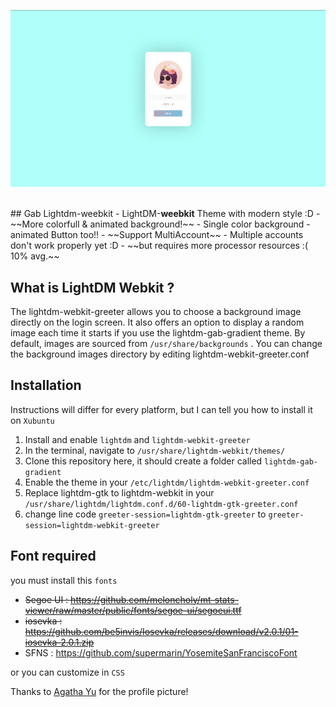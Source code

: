 ![screenshot](.skrinsutan/gifd.png)

<br>
## Gab Lightdm-weebkit
- LightDM-<b>weebkit</b> Theme with modern style :D
- ~~More colorfull & animated background!~~
- Single color background
- animated Button too!!
- ~~Support MultiAccount~~
- Multiple accounts don't work properly yet :D 
- ~~but requires more processor resources :( 10% avg.~~

## What is LightDM Webkit ?
The lightdm-webkit-greeter allows you to choose a background image directly on the login screen. It also offers an option to display a random image each time it starts if you use the lightdm-gab-gradient theme. 
By default, images are sourced from `/usr/share/backgrounds` . You can change the background images directory by editing lightdm-webkit-greeter.conf

## Installation
Instructions will differ for every platform, but I can tell you how to install it on `Xubuntu`

1. Install and enable `lightdm` and `lightdm-webkit-greeter`
2. In the terminal, navigate to `/usr/share/lightdm-webkit/themes/`
3. Clone this repository here, it should create a folder called `lightdm-gab-gradient`
4. Enable the theme in your `/etc/lightdm/lightdm-webkit-greeter.conf`
5. Replace lightdm-gtk to lightdm-webkit in your `/usr/share/lightdm/lightdm.conf.d/60-lightdm-gtk-greeter.conf`
6. change line code `greeter-session=lightdm-gtk-greeter` to `greeter-session=lightdm-webkit-greeter`


## Font required
you must install this `fonts`

- <del>Segoe UI : https://github.com/meloncholy/mt-stats-viewer/raw/master/public/fonts/segoe-ui/segoeui.ttf</del> 
- <del>iosevka  : https://github.com/be5invis/Iosevka/releases/download/v2.0.1/01-iosevka-2.0.1.zip</del> 
- SFNS     : https://github.com/supermarin/YosemiteSanFranciscoFont

or you can customize in `CSS`

Thanks to [Agatha Yu](https://giphy.com/agatha) for the profile picture!
